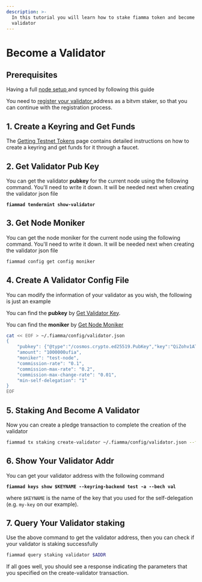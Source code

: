 ```yaml
---
description: >-
  In this tutorial you will learn how to stake fiamma token and become a fiamma
  validator
---
```


# Become a Validator

## Prerequisites[​](https://docs.babylonchain.io/docs/user-guides/btc-staking-testnet/become-validator#prerequisites) <a href="#prerequisites" id="prerequisites"></a>

Having a full [node setup ](set-up-a-node.md)and synced by following this guide

You need to [register your validator ](become-a-bitvm-staker.md)address as a bitvm staker, so that you can continue with the registration process.

## 1. Create a Keyring and Get Funds <a href="#id-1-create-a-keyring-and-get-funds" id="id-1-create-a-keyring-and-get-funds"></a>

The [Getting Testnet Tokens](getting-testnet-tokens.md) page contains detailed instructions on how to create a keyring and get funds for it through a faucet.

## 2. Get Validator Pub Key <a href="#id-1-create-a-keyring-and-get-funds" id="id-1-create-a-keyring-and-get-funds"></a>

You can get the validator **pubkey** for the current node using the following command. You'll need to write it down. It will be needed next when creating the validator json file

<pre class="language-bash"><code class="lang-bash"><strong>fiammad tendermint show-validator
</strong></code></pre>

## 3. Get Node Moniker <a href="#id-1-create-a-keyring-and-get-funds" id="id-1-create-a-keyring-and-get-funds"></a>

You can get the node moniker for the current node using the following command. You'll need to write it down. It will be needed next when creating the validator json file

```bash
fiammad config get config moniker
```

## 4. Create A Validator Config File <a href="#id-1-create-a-keyring-and-get-funds" id="id-1-create-a-keyring-and-get-funds"></a>

You can modify the information of your validator as you wish, the following is just an example

You can find the **pubkey** by [Get Validator Key](become-a-validator.md#id-1-create-a-keyring-and-get-funds-1).

You can find the **moniker** by [Get Node Moniker](become-a-validator.md#id-1-create-a-keyring-and-get-funds-2)

```bash
cat << EOF > ~/.fiamma/config/validator.json
{
	"pubkey": {"@type":"/cosmos.crypto.ed25519.PubKey","key":"QiZohv1ATkoaiBvH3aKNryXIw5026xHZAWuqOuR0rWQ="},
	"amount": "1000000ufia",
	"moniker": "test-node",
	"commission-rate": "0.1",
	"commission-max-rate": "0.2",
	"commission-max-change-rate": "0.01",
	"min-self-delegation": "1"
}
EOF
```

## 5. Staking And Become A Validator <a href="#id-1-create-a-keyring-and-get-funds" id="id-1-create-a-keyring-and-get-funds"></a>

Now you can create a pledge transaction to complete the creation of the validator

```bash
fiammad tx staking create-validator ~/.fiamma/config/validator.json --from $KEYNAME --keyring-backend test --chain-id fiamma-testnet-1 --node "https://testnet-rpc.fiammachain.io/" --fees 2000ufia
```

## 6. Show Your Validator Addr <a href="#id-5-verify-your-validator" id="id-5-verify-your-validator"></a>

You can get your validator address with the following command

<pre class="language-bash"><code class="lang-bash"><strong>fiammad keys show $KEYNAME --keyring-backend test -a --bech val
</strong></code></pre>

where `$KEYNAME` is the name of the key that you used for the self-delegation (e.g. `my-key` on our example).&#x20;

## 7. Query Your Validator staking <a href="#id-5-verify-your-validator" id="id-5-verify-your-validator"></a>

Use the above command to get the validator address, then you can check if your validator is staking successfully

```bash
fiammad query staking validator $ADDR
```

If all goes well, you should see a response indicating the parameters that you specified on the create-validator transaction.
